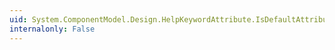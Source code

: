 ```yaml
---
uid: System.ComponentModel.Design.HelpKeywordAttribute.IsDefaultAttribute
internalonly: False
---
```

